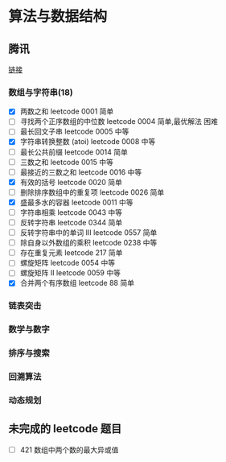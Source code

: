 # 算法与数据结构

## 腾讯

[链接](https://leetcode-cn.com/leetbook/read/tencent/x6zv4j/)

### 数组与字符串(18)

- [x] 两数之和 leetcode 0001 简单
- [ ] 寻找两个正序数组的中位数 leetcode 0004 简单,最优解法 困难
- [ ] 最长回文子串 leetcode 0005 中等
- [x] 字符串转换整数 (atoi) leetcode 0008 中等
- [ ] 最长公共前缀 leetcode 0014 简单
- [ ] 三数之和 leetcode 0015 中等
- [ ] 最接近的三数之和 leetcode 0016 中等
- [x] 有效的括号 leetcode 0020 简单
- [ ] 删除排序数组中的重复项 leetcode 0026 简单
- [x] 盛最多水的容器 leetcode 0011 中等
- [ ] 字符串相乘 leetcode 0043 中等
- [ ] 反转字符串 leetcode 0344 简单
- [ ] 反转字符串中的单词 III leetcode 0557 简单
- [ ] 除自身以外数组的乘积 leetcode 0238 中等
- [ ] 存在重复元素 leetcode 217 简单
- [ ] 螺旋矩阵 leetcode 0054 中等
- [ ] 螺旋矩阵 II leetcode 0059 中等
- [x] 合并两个有序数组 leetcode 88 简单

### 链表突击

### 数学与数字

### 排序与搜索

### 回溯算法

### 动态规划

## 未完成的 leetcode 题目

- [ ] 421 数组中两个数的最大异或值
